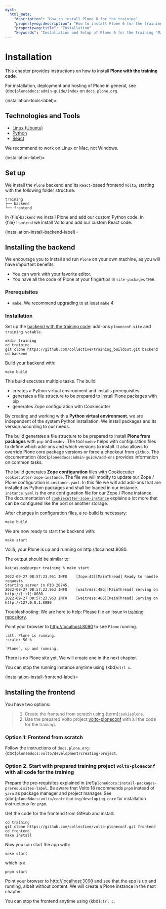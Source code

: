 ```yaml
---
myst:
  html_meta:
    "description": "How to install Plone 6 for the training"
    "property=og:description": "How to install Plone 6 for the training"
    "property=og:title": "Installation"
    "keywords": "Installation and Setup of Plone 6 for the training 'Mastering Plone Development'"
---
```


# Installation

This chapter provides instructions on how to install **Plone with the training code**.

For installation, deployment and hosting of Plone in general, see {doc}`plone6docs:admin-guide/index` on `docs.plone.org`.


(installation-tools-label)=

## Technologies and Tools

  - [Linux (Ubuntu)](https://ubuntu.com/)
  - [Python](https://www.python.org)
  - [React](https://react.dev/)

We recommend to work on Linux or Mac, not Windows.


(installation-label)=

## Set up

We install the `Plone` backend and its `React`-based frontend `Volto`, starting with the following folder structure:

```text
training
├── backend
└── frontend
```

In {file}`backend` we install Plone and add our custom Python code.
In {file}`frontend` we install Volto and add our custom React code.


(installation-install-backend-label)=

## Installing the backend

We encourage you to install and run `Plone` on your own machine, as you will have important benefits:

- You can work with your favorite editor.
- You have all the code of Plone at your fingertips in `site-packages` tree.


### Prerequisites

- `make`. We recommend upgrading to at least `make` 4. 


### Installation

Set up the [backend with the training code](https://github.com/collective/training_buildout): add-ons `ploneconf.site`  and `training.votable`.

```shell
mkdir training
cd training
git clone https://github.com/collective/training_buildout.git backend
cd backend
```

Build your backend with:

```shell
make build
```

This build executes multiple tasks.
The build
- creates a Python virtual environment and installs prerequisites
- generates a file structure to be prepared to install Plone packages with pip
- generates Zope configuration with Cookiecutter

By creating and working with a **Python virtual environment**, we are independent of the system Python installation. We install packages and its version according to our needs.

The build generates a file structure to be prepared to install **Plone from packages** with `pip` and `mxdev`. The tool `mxdev` helps with configuration files to define which add-ons and which versions to install.
It also allows to override Plone core package versions or force a checkout from `github`.
The documentation {doc}`plone6docs:admin-guide/add-ons` provides information on common tasks.

The build generates **Zope configuration** files with Cookiecutter `cookiecutter-zope-instance`.
The file we will modify to update our Zope / Plone configuration is `instance.yaml`.
In this file we will add add-ons that are installed as Python packages and shall be loaded in our instance.
`instance.yaml` is the one configuration file for our Zope / Plone instance.
The documentation of [`cookiecutter-zope-instance`](https://github.com/plone/cookiecutter-zope-instance) explains a lot more that can be configured like the port or another storage. 

After changes in configuration files, a re-build is necessary:

```shell
make build
```

We are now ready to start the backend with:

```shell
make start
```

Voilà, your Plone is up and running on http://localhost:8080.

The output should be similar to:

```shell
katjasuss@purpur training % make start

2022-09-27 08:57:23,961 INFO    [Zope:42][MainThread] Ready to handle requests
Starting server in PID 28745.
2022-09-27 08:57:23,963 INFO    [waitress:486][MainThread] Serving on http://[::1]:8080
2022-09-27 08:57:23,963 INFO    [waitress:486][MainThread] Serving on http://127.0.0.1:8080
```

Troubleshooting: We are here to help: Please file an issue in [training repository](https://github.com/plone/training/issues). 

Point your browser to <http://localhost:8080> to see `Plone` running.

```{figure} _static/instructions_plone_running.png
:alt: Plone is running.
:scale: 50 %

`Plone`, up and running.
```

There is no Plone site yet.
We will create one in the next chapter.

You can stop the running instance anytime using {kbd}`ctrl c`.


(installation-install-frontend-label)=

## Installing the frontend

You have two options:

> 1. Create the frontend from scratch using {term}`Cookieplone`.
> 2. Use the prepared Volto project [volto-ploneconf](https://github.com/collective/volto-ploneconf) with all the code for the training.


### Option 1: Frontend from scratch


Follow the instructions of `docs.plone.org`: {doc}`plone6docs:volto/development/creating-project`.


### Option 2. Start with prepared training project `volto-ploneconf` with all code for the training

Prepare the pre-requisites explained in {ref}`plone6docs:install-packages-prerequisites-label`.
Be aware that Volto 18 recommends `pnpm` instead of `yarn` as package manager and project manager.
See {doc}`plone6docs:volto/contributing/developing-core` for installation instructions for `pnpm`.

Get the code for the frontend from GitHub and install:

```shell
cd training
git clone https://github.com/collective/volto-ploneconf.git frontend
cd frontend
make install
```

Now you can start the app with:

```shell
make start
```

which is a 

```shell
pnpm start
```

Point your browser to <http://localhost:3000> and see that the app is up and running, albeit without content.
We will create a Plone instance in the next chapter. 

You can stop the frontend anytime using {kbd}`ctrl c`.
